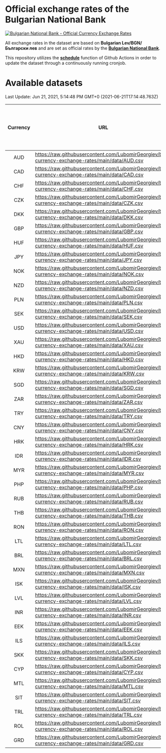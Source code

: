 # Official exchange rates of the Bulgarian National Bank

[![Bulgarian National Bank - Official Currency Exchange Rates](https://github.com/LubomirGeorgiev/bnb-currency-exchange-rates/actions/workflows/update-rates.yml/badge.svg?branch=main)](https://github.com/LubomirGeorgiev/bnb-currency-exchange-rates/actions/workflows/update-rates.yml)

All exchange rates in the dataset are based on **Bulgarian Lev/BGN/Български лев** and are set as official rates by the [**Bulgarian National Bank**](https://www.bnb.bg/Statistics/StExternalSector/StExchangeRates/StERForeignCurrencies/index.htm?toLang=_EN).

This repository utilizes the [**schedule**](https://docs.github.com/en/actions/reference/events-that-trigger-workflows) function of Github Actions in order to update the dataset through a continuously running cronjob.

# Available datasets

<!-- START LINKS (DO NOT EVER FU*ING DELETE THIS COMMENT FOR THE LOVE OF YOUR LIFE!!! IF YOU ARE CURIOS HOW IT WORKS, YOU CAN HAVE A LOOK AT ./src/updateReadme.ts) -->

Last Update: Jun 21, 2021, 5:14:48 PM GMT+0 (2021-06-21T17:14:48.763Z)

| Currency | URL                                                                                             | Number of records | Number of missing days that were filled in |
| :------: | ----------------------------------------------------------------------------------------------- | :---------------: | :----------------------------------------: |
|   AUD    | https://raw.githubusercontent.com/LubomirGeorgiev/bnb-currency-exchange-rates/main/data/AUD.csv |       7807        |                    2410                    |
|   CAD    | https://raw.githubusercontent.com/LubomirGeorgiev/bnb-currency-exchange-rates/main/data/CAD.csv |       7807        |                    2410                    |
|   CHF    | https://raw.githubusercontent.com/LubomirGeorgiev/bnb-currency-exchange-rates/main/data/CHF.csv |       7807        |                    2410                    |
|   CZK    | https://raw.githubusercontent.com/LubomirGeorgiev/bnb-currency-exchange-rates/main/data/CZK.csv |       7807        |                    2410                    |
|   DKK    | https://raw.githubusercontent.com/LubomirGeorgiev/bnb-currency-exchange-rates/main/data/DKK.csv |       7807        |                    2410                    |
|   GBP    | https://raw.githubusercontent.com/LubomirGeorgiev/bnb-currency-exchange-rates/main/data/GBP.csv |       7807        |                    2410                    |
|   HUF    | https://raw.githubusercontent.com/LubomirGeorgiev/bnb-currency-exchange-rates/main/data/HUF.csv |       7807        |                    2410                    |
|   JPY    | https://raw.githubusercontent.com/LubomirGeorgiev/bnb-currency-exchange-rates/main/data/JPY.csv |       7807        |                    2410                    |
|   NOK    | https://raw.githubusercontent.com/LubomirGeorgiev/bnb-currency-exchange-rates/main/data/NOK.csv |       7807        |                    2410                    |
|   NZD    | https://raw.githubusercontent.com/LubomirGeorgiev/bnb-currency-exchange-rates/main/data/NZD.csv |       7807        |                    2410                    |
|   PLN    | https://raw.githubusercontent.com/LubomirGeorgiev/bnb-currency-exchange-rates/main/data/PLN.csv |       7807        |                    2410                    |
|   SEK    | https://raw.githubusercontent.com/LubomirGeorgiev/bnb-currency-exchange-rates/main/data/SEK.csv |       7807        |                    2410                    |
|   USD    | https://raw.githubusercontent.com/LubomirGeorgiev/bnb-currency-exchange-rates/main/data/USD.csv |       7807        |                    2410                    |
|   XAU    | https://raw.githubusercontent.com/LubomirGeorgiev/bnb-currency-exchange-rates/main/data/XAU.csv |       7807        |                    2412                    |
|   HKD    | https://raw.githubusercontent.com/LubomirGeorgiev/bnb-currency-exchange-rates/main/data/HKD.csv |       7507        |                    2321                    |
|   KRW    | https://raw.githubusercontent.com/LubomirGeorgiev/bnb-currency-exchange-rates/main/data/KRW.csv |       7507        |                    2321                    |
|   SGD    | https://raw.githubusercontent.com/LubomirGeorgiev/bnb-currency-exchange-rates/main/data/SGD.csv |       7507        |                    2321                    |
|   ZAR    | https://raw.githubusercontent.com/LubomirGeorgiev/bnb-currency-exchange-rates/main/data/ZAR.csv |       7507        |                    2321                    |
|   TRY    | https://raw.githubusercontent.com/LubomirGeorgiev/bnb-currency-exchange-rates/main/data/TRY.csv |       5987        |                    1849                    |
|   CNY    | https://raw.githubusercontent.com/LubomirGeorgiev/bnb-currency-exchange-rates/main/data/CNY.csv |       5869        |                    1815                    |
|   HRK    | https://raw.githubusercontent.com/LubomirGeorgiev/bnb-currency-exchange-rates/main/data/HRK.csv |       5869        |                    1815                    |
|   IDR    | https://raw.githubusercontent.com/LubomirGeorgiev/bnb-currency-exchange-rates/main/data/IDR.csv |       5869        |                    1815                    |
|   MYR    | https://raw.githubusercontent.com/LubomirGeorgiev/bnb-currency-exchange-rates/main/data/MYR.csv |       5869        |                    1815                    |
|   PHP    | https://raw.githubusercontent.com/LubomirGeorgiev/bnb-currency-exchange-rates/main/data/PHP.csv |       5869        |                    1815                    |
|   RUB    | https://raw.githubusercontent.com/LubomirGeorgiev/bnb-currency-exchange-rates/main/data/RUB.csv |       5869        |                    1815                    |
|   THB    | https://raw.githubusercontent.com/LubomirGeorgiev/bnb-currency-exchange-rates/main/data/THB.csv |       5869        |                    1815                    |
|   RON    | https://raw.githubusercontent.com/LubomirGeorgiev/bnb-currency-exchange-rates/main/data/RON.csv |       5810        |                    1797                    |
|   LTL    | https://raw.githubusercontent.com/LubomirGeorgiev/bnb-currency-exchange-rates/main/data/LTL.csv |       5150        |                    1579                    |
|   BRL    | https://raw.githubusercontent.com/LubomirGeorgiev/bnb-currency-exchange-rates/main/data/BRL.csv |       4899        |                    1518                    |
|   MXN    | https://raw.githubusercontent.com/LubomirGeorgiev/bnb-currency-exchange-rates/main/data/MXN.csv |       4899        |                    1518                    |
|   ISK    | https://raw.githubusercontent.com/LubomirGeorgiev/bnb-currency-exchange-rates/main/data/ISK.csv |       4807        |                    1488                    |
|   LVL    | https://raw.githubusercontent.com/LubomirGeorgiev/bnb-currency-exchange-rates/main/data/LVL.csv |       4787        |                    1467                    |
|   INR    | https://raw.githubusercontent.com/LubomirGeorgiev/bnb-currency-exchange-rates/main/data/INR.csv |       4535        |                    1407                    |
|   EEK    | https://raw.githubusercontent.com/LubomirGeorgiev/bnb-currency-exchange-rates/main/data/EEK.csv |       3995        |                    1221                    |
|   ILS    | https://raw.githubusercontent.com/LubomirGeorgiev/bnb-currency-exchange-rates/main/data/ILS.csv |       3809        |                    1186                    |
|   SKK    | https://raw.githubusercontent.com/LubomirGeorgiev/bnb-currency-exchange-rates/main/data/SKK.csv |       2967        |                    909                     |
|   CYP    | https://raw.githubusercontent.com/LubomirGeorgiev/bnb-currency-exchange-rates/main/data/CYP.csv |       2904        |                    888                     |
|   MTL    | https://raw.githubusercontent.com/LubomirGeorgiev/bnb-currency-exchange-rates/main/data/MTL.csv |       2604        |                    799                     |
|   SIT    | https://raw.githubusercontent.com/LubomirGeorgiev/bnb-currency-exchange-rates/main/data/SIT.csv |       2544        |                    780                     |
|   TRL    | https://raw.githubusercontent.com/LubomirGeorgiev/bnb-currency-exchange-rates/main/data/TRL.csv |       1818        |                    559                     |
|   ROL    | https://raw.githubusercontent.com/LubomirGeorgiev/bnb-currency-exchange-rates/main/data/ROL.csv |       1697        |                    524                     |
|   GRD    | https://raw.githubusercontent.com/LubomirGeorgiev/bnb-currency-exchange-rates/main/data/GRD.csv |        359        |                    107                     |

<!-- END LINKS (DO NOT EVER FU*ING DELETE THIS COMMENT FOR THE LOVE OF YOUR LIFE!!! IF YOU ARE CURIOS HOW IT WORKS, YOU CAN HAVE A LOOK AT ./src/updateReadme.ts) -->
